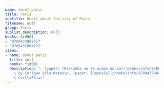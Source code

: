 ```yaml
---
name: about_paris
title: Paris
subtitle: Books about the city of Paris
filename: null
group: Paris
sublist_description: null
books: &id001
- '9788433968517'
- '9788437604572'
items:
- name: about_paris
  title: null
  books: *id001
  description: "- (paper) [Par\xEDs no se acaba nunca](/books/info/9788433968517)\
    \ by Enrique Vila-Matas\n- (paper) [Rayuela](/books/info/9788437604572) by Julio\
    \ Cort\xE1zar"
---
```



